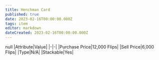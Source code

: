 ```yaml
---
title: Henchman Card
published: true
date: 2023-02-16T00:00:00.000Z
tags: item
editor: markdown
dateCreated: 2023-02-16T00:00:00.000Z
---
```


null
|Attribute|Value|
|-|-|
|Purchase Price|12,000 Flips|
|Sell Price|6,000 Flips|
|Type|N/A|
|Stackable|Yes|

